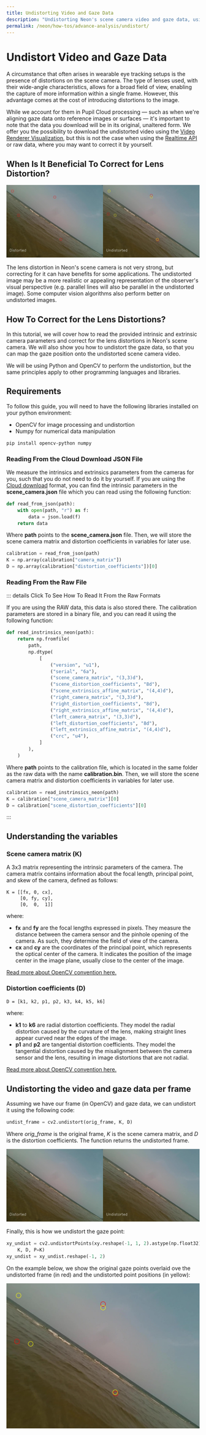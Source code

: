 ```yaml
---
title: Undistorting Video and Gaze Data
description: "Undistorting Neon's scene camera video and gaze data, using the intrinsic and extrinsic camera parameters."
permalink: /neon/how-tos/advance-analysis/undistort/
---
```

# Undistort Video and Gaze Data

A circumstance that often arises in wearable eye tracking setups is the presence of distortions on the scene camera. The type of lenses used, with their wide-angle characteristics, allows for a broad field of view, enabling the capture of more information within a single frame. However, this advantage comes at the cost of introducing distortions to the image. <!-- rectilinear distortions -->

While we account for them in Pupil Cloud processing — such as when we're aligning gaze data onto reference images or surfaces — it's important to note that the data you download will be in its original, unaltered form.
We offer you the possibility to download the undistorted video using the [Video Renderer Visualization](https://docs.pupil-labs.com/neon/pupil-cloud/visualizations/video-renderer/), but this is not the case when using the [Realtime API](https://docs.pupil-labs.com/neon/real-time-api/tutorials/) or raw data, where you may want to correct it by yourself.

## When Is It Beneficial To Correct for Lens Distortion?

![Side by side comparison of a distorted and undistorted image with gaze positions overlaid.](./sidebyside_neon_with_gaze.jpg)

The lens distortion in Neon's scene camera is not very strong, but correcting for it can have benefits for some applications. The undistorted image may be a more realistic or appealing representation of the observer's visual perspective (e.g. parallel lines will also be parallel in the undistorted image). Some computer vision algorithms also perform better on undistorted images.

## How To Correct for the Lens Distortions?

In this tutorial, we will cover how to read the provided intrinsic and extrinsic camera parameters and correct for the lens distortions in Neon's scene camera. We will also show you how to undistort the gaze data, so that you can map the gaze position onto the undistorted scene camera video.

We will be using Python and OpenCV to perform the undistortion, but the same principles apply to other programming languages and libraries.

## Requirements

To follow this guide, you will need to have the following libraries installed on your python environment:

- OpenCV for image processing and undistortion
- Numpy for numerical data manipulation

```bash
pip install opencv-python numpy
```

### Reading From the Cloud Download JSON File

We measure the intrinsics and extrinsics parameters from the cameras for you, such that you do not need to do it by yourself. If you are using the [Cloud download](https://docs.pupil-labs.com/neon/general/data-format/#scene-camera-json) format, you can find the intrinsic parameters in the **scene_camera.json** file which you can read using the following function:

```python
def read_from_json(path):
    with open(path, "r") as f:
        data = json.load(f)
    return data
```

Where **path** points to the **scene_camera.json** file. Then, we will store the scene camera matrix and distortion coefficients in variables for later use.

```python
calibration = read_from_json(path)
K = np.array(calibration["camera_matrix"])
D = np.array(calibration["distortion_coefficients"])[0]
```

### Reading From the Raw File

::: details Click To See How To Read It From the Raw Formats

If you are using the RAW data, this data is also stored there. The calibration parameters are stored in a binary file, and you can read it using the following function:

```python
def read_instrinsics_neon(path):
    return np.fromfile(
        path,
        np.dtype(
            [
                ("version", "u1"),
                ("serial", "6a"),
                ("scene_camera_matrix", "(3,3)d"),
                ("scene_distortion_coefficients", "8d"),
                ("scene_extrinsics_affine_matrix", "(4,4)d"),
                ("right_camera_matrix", "(3,3)d"),
                ("right_distortion_coefficients", "8d"),
                ("right_extrinsics_affine_matrix", "(4,4)d"),
                ("left_camera_matrix", "(3,3)d"),
                ("left_distortion_coefficients", "8d"),
                ("left_extrinsics_affine_matrix", "(4,4)d"),
                ("crc", "u4"),
            ]
        ),
    )
```

Where **path** points to the calibration file, which is located in the same folder as the raw data with the name **calibration.bin**. Then, we will store the scene camera matrix and distortion coefficients in variables for later use.

```python
calibration = read_instrinsics_neon(path)
K = calibration["scene_camera_matrix"][0]
D = calibration["scene_distortion_coefficients"][0]
```
:::

## Understanding the variables

### Scene camera matrix (K)

A 3x3 matrix representing the intrinsic parameters of the camera. The camera matrix contains information about the focal length, principal point, and skew of the camera, defined as follows:

```
K = [[fx, 0, cx],
     [0, fy, cy],
     [0,  0,  1]]
```

where:

- **fx** and **fy** are the focal lengths expressed in pixels. They measure the distance between the camera sensor and the pinhole opening of the camera. As such, they determine the field of view of the camera.
- **cx** and **cy** are the coordinates of the principal point, which represents the optical center of the camera. It indicates the position of the image center in the image plane, usually close to the center of the image.

[Read more about OpenCV convention here.](https://docs.opencv.org/4.x/dc/dbb/tutorial_py_calibration.html)

### Distortion coefficients (D)

```
D = [k1, k2, p1, p2, k3, k4, k5, k6]
```

where:

- **k1** to **k6** are radial distortion coefficients. They model the radial distortion caused by the curvature of the lens, making straight lines appear curved near the edges of the image.
- **p1** and **p2** are tangential distortion coefficients. They model the tangential distortion caused by the misalignment between the camera sensor and the lens, resulting in image distortions that are not radial.

[Read more about OpenCV convention here.](https://docs.opencv.org/4.x/dc/dbb/tutorial_py_calibration.html)

## Undistorting the video and gaze data per frame

Assuming we have our frame (in OpenCV) and gaze data, we can undistort it using the following code:

```python
undist_frame = cv2.undistort(orig_frame, K, D)
```

Where _orig_frame_ is the original frame, _K_ is the scene camera matrix, and _D_ is the distortion coefficients. The function returns the undistorted frame.

![Side by side comparison of a distorted and undistorted image.](./sidebyside_neon.jpg)

Finally, this is how we undistort the gaze point:

```python
xy_undist = cv2.undistortPoints(xy.reshape(-1, 1, 2).astype(np.float32),
    K, D, P=K)
xy_undist = xy_undist.reshape(-1, 2)
```

On the example below, we show the original gaze points overlaid ove the undistorted frame (in red) and the undistorted point positions (in yellow):

![Image showing the original frame overlaid with the undistorted frame.](./undist_neon_with_gaze.jpg)
